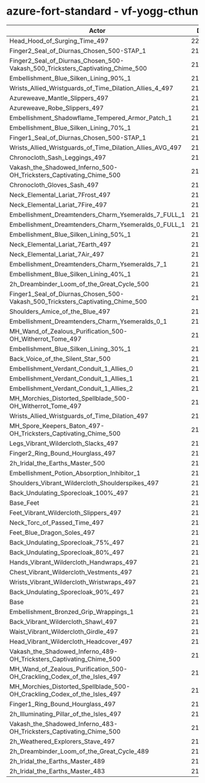 # azure-fort-standard - vf-yogg-cthun
| Actor | DPS | Increase |
|---|:---:|:---:|
|Head_Hood_of_Surging_Time_497|223722|3.89%|
|Finger2_Seal_of_Diurnas_Chosen_500-STAP_1|219957|2.14%|
|Finger2_Seal_of_Diurnas_Chosen_500-Vakash_500_Tricksters_Captivating_Chime_500|219277|1.82%|
|Embellishment_Blue_Silken_Lining_90%_1|218937|1.67%|
|Wrists_Allied_Wristguards_of_Time_Dilation_Allies_4_497|218647|1.53%|
|Azureweave_Mantle_Slippers_497|218587|1.50%|
|Azureweave_Robe_Slippers_497|218477|1.45%|
|Embellishment_Shadowflame_Tempered_Armor_Patch_1|218248|1.35%|
|Embellishment_Blue_Silken_Lining_70%_1|218151|1.30%|
|Finger1_Seal_of_Diurnas_Chosen_500-STAP_1|218115|1.28%|
|Wrists_Allied_Wristguards_of_Time_Dilation_Allies_AVG_497|218110|1.28%|
|Chronocloth_Sash_Leggings_497|218099|1.28%|
|Vakash_the_Shadowed_Inferno_500-OH_Tricksters_Captivating_Chime_500|218055|1.26%|
|Chronocloth_Gloves_Sash_497|217885|1.18%|
|Neck_Elemental_Lariat_7Frost_497|217697|1.09%|
|Neck_Elemental_Lariat_7Fire_497|217592|1.04%|
|Embellishment_Dreamtenders_Charm_Ysemeralds_7_FULL_1|217589|1.04%|
|Embellishment_Dreamtenders_Charm_Ysemeralds_0_FULL_1|217440|0.97%|
|Embellishment_Blue_Silken_Lining_50%_1|217304|0.91%|
|Neck_Elemental_Lariat_7Earth_497|217247|0.88%|
|Neck_Elemental_Lariat_7Air_497|217169|0.84%|
|Embellishment_Dreamtenders_Charm_Ysemeralds_7_1|217016|0.77%|
|Embellishment_Blue_Silken_Lining_40%_1|216957|0.75%|
|2h_Dreambinder_Loom_of_the_Great_Cycle_500|216875|0.71%|
|Finger1_Seal_of_Diurnas_Chosen_500-Vakash_500_Tricksters_Captivating_Chime_500|216856|0.70%|
|Shoulders_Amice_of_the_Blue_497|216847|0.69%|
|Embellishment_Dreamtenders_Charm_Ysemeralds_0_1|216708|0.63%|
|MH_Wand_of_Zealous_Purification_500-OH_Witherrot_Tome_497|216641|0.60%|
|Embellishment_Blue_Silken_Lining_30%_1|216567|0.56%|
|Back_Voice_of_the_Silent_Star_500|216525|0.55%|
|Embellishment_Verdant_Conduit_1_Allies_0|216485|0.53%|
|Embellishment_Verdant_Conduit_1_Allies_1|216456|0.51%|
|Embellishment_Verdant_Conduit_1_Allies_2|216442|0.51%|
|MH_Morchies_Distorted_Spellblade_500-OH_Witherrot_Tome_497|216431|0.50%|
|Wrists_Allied_Wristguards_of_Time_Dilation_497|216171|0.38%|
|MH_Spore_Keepers_Baton_497-OH_Tricksters_Captivating_Chime_500|215894|0.25%|
|Legs_Vibrant_Wildercloth_Slacks_497|215881|0.25%|
|Finger2_Ring_Bound_Hourglass_497|215852|0.23%|
|2h_Iridal_the_Earths_Master_500|215845|0.23%|
|Embellishment_Potion_Absorption_Inhibitor_1|215747|0.18%|
|Shoulders_Vibrant_Wildercloth_Shoulderspikes_497|215715|0.17%|
|Back_Undulating_Sporecloak_100%_497|215650|0.14%|
|Base_Feet|215621|0.13%|
|Feet_Vibrant_Wildercloth_Slippers_497|215579|0.11%|
|Neck_Torc_of_Passed_Time_497|215578|0.11%|
|Feet_Blue_Dragon_Soles_497|215572|0.10%|
|Back_Undulating_Sporecloak_75%_497|215559|0.10%|
|Back_Undulating_Sporecloak_80%_497|215531|0.08%|
|Hands_Vibrant_Wildercloth_Handwraps_497|215513|0.08%|
|Chest_Vibrant_Wildercloth_Vestments_497|215419|0.03%|
|Wrists_Vibrant_Wildercloth_Wristwraps_497|215415|0.03%|
|Back_Undulating_Sporecloak_90%_497|215414|0.03%|
|Base|215351|0.00%|
|Embellishment_Bronzed_Grip_Wrappings_1|215283|-0.03%|
|Back_Vibrant_Wildercloth_Shawl_497|215174|-0.08%|
|Waist_Vibrant_Wildercloth_Girdle_497|215103|-0.12%|
|Head_Vibrant_Wildercloth_Headcover_497|215011|-0.16%|
|Vakash_the_Shadowed_Inferno_489-OH_Tricksters_Captivating_Chime_500|215008|-0.16%|
|MH_Wand_of_Zealous_Purification_500-OH_Crackling_Codex_of_the_Isles_497|215005|-0.16%|
|MH_Morchies_Distorted_Spellblade_500-OH_Crackling_Codex_of_the_Isles_497|214913|-0.20%|
|Finger1_Ring_Bound_Hourglass_497|214358|-0.46%|
|2h_Illuminating_Pillar_of_the_Isles_497|214313|-0.48%|
|Vakash_the_Shadowed_Inferno_483-OH_Tricksters_Captivating_Chime_500|213620|-0.80%|
|2h_Weathered_Explorers_Stave_497|213307|-0.95%|
|2h_Dreambinder_Loom_of_the_Great_Cycle_489|212769|-1.20%|
|2h_Iridal_the_Earths_Master_489|212105|-1.51%|
|2h_Iridal_the_Earths_Master_483|210380|-2.31%|
